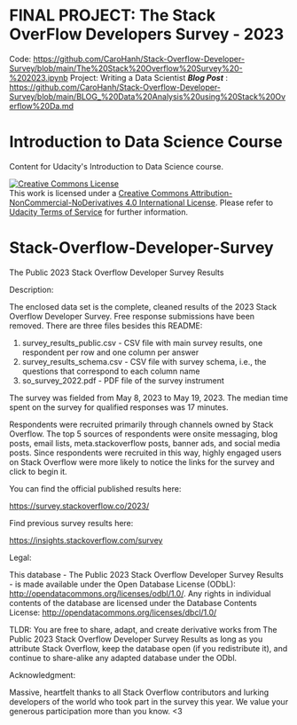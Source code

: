 # FINAL PROJECT: The Stack OverFlow Developers Survey - 2023
Code: https://github.com/CaroHanh/Stack-Overflow-Developer-Survey/blob/main/The%20Stack%20Overflow%20Survey%20-%202023.ipynb
Project: Writing a Data Scientist ***Blog Post*** : https://github.com/CaroHanh/Stack-Overflow-Developer-Survey/blob/main/BLOG_%20Data%20Analysis%20using%20Stack%20Overflow%20Da.md
# Introduction to Data Science Course

 Content for Udacity's Introduction to Data Science course.

 <a rel="license" href="http://creativecommons.org/licenses/by-nc-nd/4.0/"><img alt="Creative Commons License" style="border-width:0" src="https://i.creativecommons.org/l/by-nc-nd/4.0/88x31.png" /></a><br />This work is licensed under a <a rel="license" href="http://creativecommons.org/licenses/by-nc-nd/4.0/">Creative Commons Attribution-NonCommercial-NoDerivatives 4.0 International License</a>. Please refer to [Udacity Terms of Service](https://www.udacity.com/legal) for further information.

# Stack-Overflow-Developer-Survey
The Public 2023 Stack Overflow Developer Survey Results

Description:

The enclosed data set is the complete, cleaned results of the 2023 Stack Overflow Developer Survey. Free response submissions have been removed. There are three files besides this README:

1. survey_results_public.csv - CSV file with main survey results, one respondent per row and one column per answer
2. survey_results_schema.csv - CSV file with survey schema, i.e., the questions that correspond to each column name
3. so_survey_2022.pdf - PDF file of the survey instrument

The survey was fielded from May 8, 2023 to May 19, 2023. The median time spent on the survey for qualified responses was 17 minutes.

Respondents were recruited primarily through channels owned by Stack Overflow. The top 5 sources of respondents were onsite messaging, blog posts, email lists, meta.stackoverflow posts, banner ads, and social media posts. Since respondents were recruited in this way, highly engaged users on Stack Overflow were more likely to notice the links for the survey and click to begin it.

You can find the official published results here:

https://survey.stackoverflow.co/2023/

Find previous survey results here:

https://insights.stackoverflow.com/survey

Legal:

This database - The Public 2023 Stack Overflow Developer Survey Results - is made available under the Open Database License (ODbL): http://opendatacommons.org/licenses/odbl/1.0/. Any rights in individual contents of the database are licensed under the Database Contents License: http://opendatacommons.org/licenses/dbcl/1.0/

TLDR: You are free to share, adapt, and create derivative works from The Public 2023 Stack Overflow Developer Survey Results as long as you attribute Stack Overflow, keep the database open (if you redistribute it), and continue to share-alike any adapted database under the ODbl.

Acknowledgment:

Massive, heartfelt thanks to all Stack Overflow contributors and lurking developers of the world who took part in the survey this year. We value your generous participation more than you know. <3

